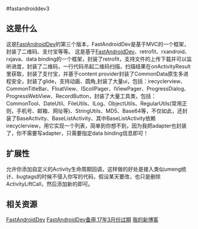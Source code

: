 #fastandroiddev3
## 这是什么
这是[FastAndroidDev](http://git.oschina.net/ijustyce/FastAndroidDev)的第三个版本，FastAndroidDev是基于MVC的一个框架，封装了二维码、支付宝等等。
这是基于[FastAndroidDev](http://git.oschina.net/ijustyce/FastAndroidDev)、retrofit、rxandroid、rxjava、data binding的一个框架，封装了retrofit，支持文件的上传下载并可以监听进度，封装了二维码，一行代码吊起二维码扫描，扫描结果在onActivityResult里获取，封装了支付宝，并基于content provider封装了CommonData原生多进程安全，封装了glide，支持动画、圆角,封装了大量ui，包括：irecyclerview、CommonTitleBar、FloatView、IScollPager、IViewPager、ProgressDialog、ProgressWebView、RecordButton，封装了大量工具类，包括：CommonTool、DateUtil、FileUtils、ILog、ObjectUtils、RegularUtils(常用正则，手机号、邮箱、网址等)、StringUtils、MD5、Base64等，不仅如此，还封装了BaseActivity、BaseListActivity、其中BaseListActivity依赖irecyclerview，用它实现一个列表，简单到你想不到，因为我把adapter也封装了，你不需要写adapter，只需要指定data binding信息即可！
## 扩展性
允许你添加自定义的Activity生命周期回调，这样做的好处是接入类似umeng统计、bugtags的时候不侵入你写的代码，假设某天要改，也只是删除ActivityLiftCall，然后添加新的即可。
## 相关资源
[FastAndroidDev](http://ijustyce.win/sort/fastandroiddev)
[FastAndroidDev备用,17年3月份过期](http://ijustyce.com/sort/fastandroiddev)
[我的新博客](http://blog.ijustyce.win/categories/android/)
